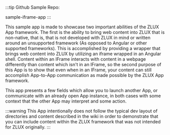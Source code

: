 <?xml version="1.0" encoding="UTF-8"?><?workdir /opt/dita-ot/out/.tmp?><?workdir-uri file:/opt/dita-ot/out/.tmp/?><?path2project ../../?><?path2project-uri ../../?><?path2rootmap-uri ../../?><topic xmlns:ditaarch="http://dita.oasis-open.org/architecture/2005/" xmlns:dita-ot="http://dita-ot.sourceforge.net/ns/201007/dita-ot" class="- topic/topic " ditaarch:DITAArchVersion="1.2" domains="(topic hi-d) (topic ut-d) (topic indexing-d) (topic hazard-d) (topic abbrev-d) (topic pr-d) (topic sw-d) (topic ui-d)" id="add-iframe-app-to-zlux" xtrf="file:/opt/dita-ot/data/extend/extend-desktop/iframe-sample.md" xtrc="topic:1;182:3"><title class="- topic/title " xtrf="file:/opt/dita-ot/data/extend/extend-desktop/iframe-sample.md" xtrc="title:1;182:3">Add Iframe App to zLUX</title><body class="- topic/body " xtrf="file:/opt/dita-ot/data/extend/extend-desktop/iframe-sample.md" xtrc="body:1;182:3"><p class="- topic/p " xtrf="file:/opt/dita-ot/data/extend/extend-desktop/iframe-sample.md" xtrc="p:1;182:3">:::tip Github Sample Repo:
<xref class="- topic/xref " href="https://github.com/zowe/sample-iframe-app" format="html" scope="external" xtrf="file:/opt/dita-ot/data/extend/extend-desktop/iframe-sample.md" xtrc="xref:1;182:3">sample-iframe-app</xref>
:::</p><p class="- topic/p " xtrf="file:/opt/dita-ot/data/extend/extend-desktop/iframe-sample.md" xtrc="p:2;182:3">This sample app is made to showcase two important abilities of the ZLUX App framework.
The first is the ability to bring web content into ZLUX that is non-native, that is, that is not developed with ZLUX in mind or written around an unsupported framework (As opposed to Angular or other supported frameworks).
This is accomplished by providing a wrapper that brings web content into ZLUX by utilizing an iframe wrapped in an Angular shell.
Content within an IFrame interacts with content in a webpage differently than content which isn't in an IFrame, so the second purpose of this App is to show that even when in an IFrame, your content can still accomplish App-to-App communication as made possible by the ZLUX App framework.</p><p class="- topic/p " xtrf="file:/opt/dita-ot/data/extend/extend-desktop/iframe-sample.md" xtrc="p:3;182:3">This app presents a few fields which allow you to launch another App, or communicate with an already open App instance, in both cases with some context that the other App may interpret and some action.</p><p class="- topic/p " xtrf="file:/opt/dita-ot/data/extend/extend-desktop/iframe-sample.md" xtrc="p:4;182:3">:::warning
This App intentionally does not follow the typical dev layout of directories and content described in <xref class="- topic/xref " href="https://github.com/zowe/zlux/wiki/ZLUX-App-filesystem-structure" format="html" scope="external" xtrf="file:/opt/dita-ot/data/extend/extend-desktop/iframe-sample.md" xtrc="xref:2;182:3">the wiki</xref> in order to demonstrate that you can include content within the ZLUX framework that was not intended for ZLUX originally.
:::</p></body></topic>